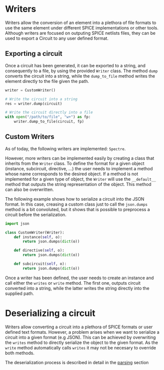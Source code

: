 # Writers

Writers allow the conversion of an element into a plethora of file formats to use the same element under different SPICE implementations or other tools. Although writers are focused on outputing SPICE netlists files, they can be used to export a Circuit to any user defined format.

## Exporting a circuit

Once a circuit has been generated, it can be exported to a string, and consequently to a file, by using the provided `Writer` class. The method `dump` converts the circuit into a string, while the `dump_to_file` method writes the element directly to the file given the path.

```python title="Exporting a circuit"
writer = CustomWriter()

# Write the circuit into a string
res = writer.dump(circuit)

# Write the circuit directly into a file
with open("/path/to/file", "w+") as fp:
    writer.dump_to_file(circuit, fp)
```

## Custom Writers

As of today, the following writers are implemented: `Spectre`.

However, more writers can be implemented easily by creating a class that inherits from the `Writer` class. To define the format for a given object (instance, subcircuit, directive, ...) the user needs to implement a method whose name corresponds to the desired object. If a method is not implemented for a given type of object, the `Writer` will use the `__default__` method that outputs the string representation of the object. This method can also be overwritten.

The following example shows how to serialize a circuit into the JSON format. In this case, creasing a custom class just to call the `json.dumps` method is a bit convoluted, but it shows that is possible to preprocess a circuit before the serialization.

```python title="Defining a custom writer"
import json

class CustomWriter(Writer):
    def instance(self, o):
        return json.dumps(dict(o))

    def directive(self, o):
        return json.dumps(dict(o))

    def subcircuit(self, o):
        return json.dumps(dict(o))
```

Once a writer has been defined, the user needs to create an instance and call either the `writes` or `write` method. The first one, outputs circuit converted into a string, while the latter writes the string directly into the supplied path.

# Deserializing a circuit

Writers allow converting a circuit into a plethora of SPICE formats or user defined text formats. However, a problem arises when we want to serialize a circuit into a given format (e.g JSON). This can be achieved by overwriting the `writes` method to directly serialize the object to the given format. As the `write` method automatically calls `writes` it may not be necesary to override both methods.

The deserialization process is described in detail in the [parsing](parsers.md) section

